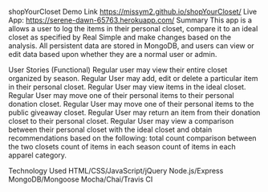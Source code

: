 shopYourCloset
Demo Link https://missym2.github.io/shopYourCloset/
Live App:  https://serene-dawn-65763.herokuapp.com/
Summary
This app is a allows a user to log the items in their personal closet, compare it to an ideal closet as specified by Real Simple and make changes based on the analysis.  All persistent data are stored in MongoDB, and users can view or edit data based upon whether they are a normal user or admin.

User Stories (Functional)
Regular user may view their entire closet organized by season.
Regular User may add, edit or delete a particular item in their personal closet.
Regular User may view items in the ideal closet.
Regular User may move one of their personal items to their personal donation closet.
Regular User may move one of their personal items to the public giveaway closet.
Regular User may return an item from their donation closet to their personal closet.
Regular User may view a comparison between their personal closet with the ideal closet and obtain recommendations based on the following:
total count comparison between the two closets
count of items in each season
count of items in each apparel category.

Technology Used
HTML/CSS/JavaScript/jQuery
Node.js/Express
MongoDB/Mongoose
Mocha/Chai/Travis CI 
